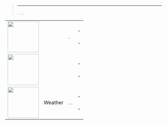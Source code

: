 
>****
>. . .
> [](https://market.jeedom.com/index.php?v=d&p=market&type=plugin&categorie=weather) 


| | | | |
|--- | --- | --- | ---|
|<img src="netatmoWeather/netatmoWeather_icon.png" class="pluginLogo" width="100" />||.|[](netatmoWeather/index.md) - [](netatmoWeather/beta/index.md)<br/>[](https://market.jeedom.com/index.php?v=d&p=market_display&id=133)<br/>[](netatmoWeather/changelog.md) - [](netatmoWeather/beta/changelog.md)|
|<img src="publiemeteo/publiemeteo_icon.png" class="pluginLogo" width="100" />|||[](publiemeteo/index.md) - [](publiemeteo/beta/index.md)<br/>[](https://market.jeedom.com/index.php?v=d&p=market_display&id=2318)<br/>[](publiemeteo/changelog.md) - [](publiemeteo/beta/changelog.md)|
|<img src="weather/weather_icon.png" class="pluginLogo" width="100" />|Weather|. .|[](weather/index.md) - [](weather/beta/index.md)<br/>[](https://market.jeedom.com/index.php?v=d&p=market_display&id=7)<br/>[](weather/changelog.md) - [](weather/beta/changelog.md)|
